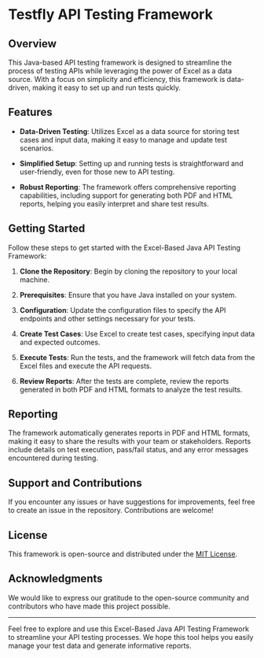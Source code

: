 # Testfly API Testing Framework

## Overview

This Java-based API testing framework is designed to streamline the process of testing APIs while leveraging the power of Excel as a data source. With a focus on simplicity and efficiency, this framework is data-driven, making it easy to set up and run tests quickly.

## Features

- **Data-Driven Testing**: Utilizes Excel as a data source for storing test cases and input data, making it easy to manage and update test scenarios.

- **Simplified Setup**: Setting up and running tests is straightforward and user-friendly, even for those new to API testing.

- **Robust Reporting**: The framework offers comprehensive reporting capabilities, including support for generating both PDF and HTML reports, helping you easily interpret and share test results.

## Getting Started

Follow these steps to get started with the Excel-Based Java API Testing Framework:

1. **Clone the Repository**: Begin by cloning the repository to your local machine.

2. **Prerequisites**: Ensure that you have Java installed on your system.

3. **Configuration**: Update the configuration files to specify the API endpoints and other settings necessary for your tests.

4. **Create Test Cases**: Use Excel to create test cases, specifying input data and expected outcomes.

5. **Execute Tests**: Run the tests, and the framework will fetch data from the Excel files and execute the API requests.

6. **Review Reports**: After the tests are complete, review the reports generated in both PDF and HTML formats to analyze the test results.

## Reporting

The framework automatically generates reports in PDF and HTML formats, making it easy to share the results with your team or stakeholders. Reports include details on test execution, pass/fail status, and any error messages encountered during testing.

## Support and Contributions

If you encounter any issues or have suggestions for improvements, feel free to create an issue in the repository. Contributions are welcome!

## License

This framework is open-source and distributed under the [MIT License](LICENSE).

## Acknowledgments

We would like to express our gratitude to the open-source community and contributors who have made this project possible.

---

Feel free to explore and use this Excel-Based Java API Testing Framework to streamline your API testing processes. We hope this tool helps you easily manage your test data and generate informative reports.
